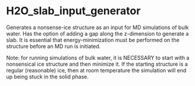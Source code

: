 # H2O_slab_input_generator

Generates a nonsense-ice structure as an input for MD simulations of bulk water. Has the option of adding a gap along the z-dimension to generate a slab. It is essential that energy-minimization must be performed on the structure before an MD run is initiated.

Note: for running simulations of bulk water, it is NECESSARY to start with a nonsensical ice structure and then minimize it. If the starting structure is a regular (reasonable) ice, then at room temperature the simulation will end up being stuck in the solid phase.

